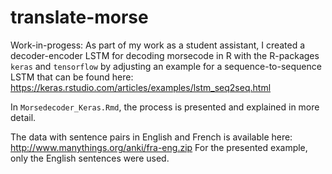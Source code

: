 # translate-morse

Work-in-progess: As part of my work as a student assistant, I created a decoder-encoder LSTM for decoding morsecode in R with the R-packages `keras` and `tensorflow` by adjusting an example for a sequence-to-sequence LSTM that can be found here: https://keras.rstudio.com/articles/examples/lstm_seq2seq.html

In `Morsedecoder_Keras.Rmd`, the process is presented and explained in more detail. 

The data with sentence pairs in English and French is available here: http://www.manythings.org/anki/fra-eng.zip 
For the presented example, only the English sentences were used. 


